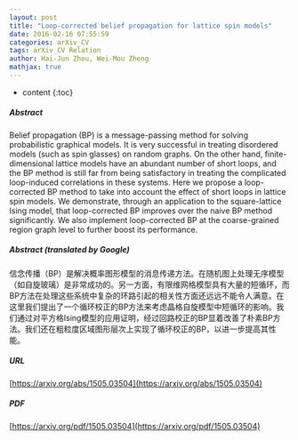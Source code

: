 ```yaml
---
layout: post
title: "Loop-corrected belief propagation for lattice spin models"
date: 2016-02-16 07:55:59
categories: arXiv_CV
tags: arXiv_CV Relation
author: Hai-Jun Zhou, Wei-Mou Zheng
mathjax: true
---
```


* content
{:toc}

##### Abstract
Belief propagation (BP) is a message-passing method for solving probabilistic graphical models. It is very successful in treating disordered models (such as spin glasses) on random graphs. On the other hand, finite-dimensional lattice models have an abundant number of short loops, and the BP method is still far from being satisfactory in treating the complicated loop-induced correlations in these systems. Here we propose a loop-corrected BP method to take into account the effect of short loops in lattice spin models. We demonstrate, through an application to the square-lattice Ising model, that loop-corrected BP improves over the naive BP method significantly. We also implement loop-corrected BP at the coarse-grained region graph level to further boost its performance.

##### Abstract (translated by Google)
信念传播（BP）是解决概率图形模型的消息传递方法。在随机图上处理无序模型（如自旋玻璃）是非常成功的。另一方面，有限维网格模型具有大量的短循环，而BP方法在处理这些系统中复杂的环路引起的相关性方面还远远不能令人满意。在这里我们提出了一个循环校正的BP方法来考虑晶格自旋模型中短循环的影响。我们通过对平方格Ising模型的应用证明，经过回路校正的BP显着改善了朴素BP方法。我们还在粗粒度区域图形层次上实现了循环校正的BP，以进一步提高其性能。

##### URL
[https://arxiv.org/abs/1505.03504](https://arxiv.org/abs/1505.03504)

##### PDF
[https://arxiv.org/pdf/1505.03504](https://arxiv.org/pdf/1505.03504)

